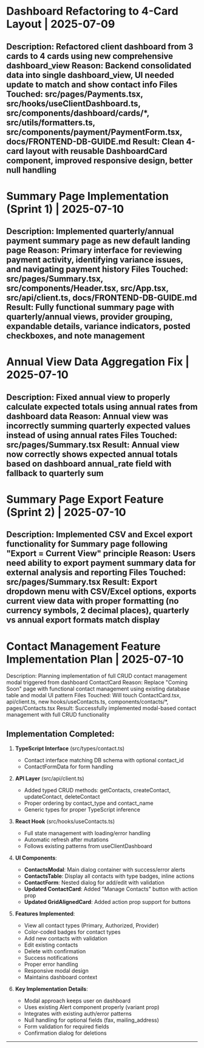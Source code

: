 # Dashboard Refactoring to 4-Card Layout | 2025-07-09
Description: Refactored client dashboard from 3 cards to 4 cards using new comprehensive dashboard_view
Reason: Backend consolidated data into single dashboard_view, UI needed update to match and show contact info
Files Touched: src/pages/Payments.tsx, src/hooks/useClientDashboard.ts, src/components/dashboard/cards/*, src/utils/formatters.ts, src/components/payment/PaymentForm.tsx, docs/FRONTEND-DB-GUIDE.md
Result: Clean 4-card layout with reusable DashboardCard component, improved responsive design, better null handling
---
# Summary Page Implementation (Sprint 1) | 2025-07-10
Description: Implemented quarterly/annual payment summary page as new default landing page
Reason: Primary interface for reviewing payment activity, identifying variance issues, and navigating payment history
Files Touched: src/pages/Summary.tsx, src/components/Header.tsx, src/App.tsx, src/api/client.ts, docs/FRONTEND-DB-GUIDE.md
Result: Fully functional summary page with quarterly/annual views, provider grouping, expandable details, variance indicators, posted checkboxes, and note management
---
# Annual View Data Aggregation Fix | 2025-07-10
Description: Fixed annual view to properly calculate expected totals using annual rates from dashboard data
Reason: Annual view was incorrectly summing quarterly expected values instead of using annual rates
Files Touched: src/pages/Summary.tsx
Result: Annual view now correctly shows expected annual totals based on dashboard annual_rate field with fallback to quarterly sum
---
# Summary Page Export Feature (Sprint 2) | 2025-07-10
Description: Implemented CSV and Excel export functionality for Summary page following "Export = Current View" principle
Reason: Users need ability to export payment summary data for external analysis and reporting
Files Touched: src/pages/Summary.tsx
Result: Export dropdown menu with CSV/Excel options, exports current view data with proper formatting (no currency symbols, 2 decimal places), quarterly vs annual export formats match display
---
# Contact Management Feature Implementation Plan | 2025-07-10
Description: Planning implementation of full CRUD contact management modal triggered from dashboard ContactCard
Reason: Replace "Coming Soon" page with functional contact management using existing database table and modal UI pattern
Files Touched: Will touch ContactCard.tsx, api/client.ts, new hooks/useContacts.ts, components/contacts/*, pages/Contacts.tsx
Result: Successfully implemented modal-based contact management with full CRUD functionality

## Implementation Completed:
1. **TypeScript Interface** (src/types/contact.ts)
   - Contact interface matching DB schema with optional contact_id
   - ContactFormData for form handling

2. **API Layer** (src/api/client.ts)
   - Added typed CRUD methods: getContacts, createContact, updateContact, deleteContact
   - Proper ordering by contact_type and contact_name
   - Generic types for proper TypeScript inference

3. **React Hook** (src/hooks/useContacts.ts)
   - Full state management with loading/error handling
   - Automatic refresh after mutations
   - Follows existing patterns from useClientDashboard

4. **UI Components**:
   - **ContactsModal**: Main dialog container with success/error alerts
   - **ContactsTable**: Display all contacts with type badges, inline actions
   - **ContactForm**: Nested dialog for add/edit with validation
   - **Updated ContactCard**: Added "Manage Contacts" button with action prop
   - **Updated GridAlignedCard**: Added action prop support for buttons

5. **Features Implemented**:
   - View all contact types (Primary, Authorized, Provider)
   - Color-coded badges for contact types
   - Add new contacts with validation
   - Edit existing contacts
   - Delete with confirmation
   - Success notifications
   - Proper error handling
   - Responsive modal design
   - Maintains dashboard context

6. **Key Implementation Details**:
   - Modal approach keeps user on dashboard
   - Uses existing Alert component properly (variant prop)
   - Integrates with existing auth/error patterns
   - Null handling for optional fields (fax, mailing_address)
   - Form validation for required fields
   - Confirmation dialog for deletions
---